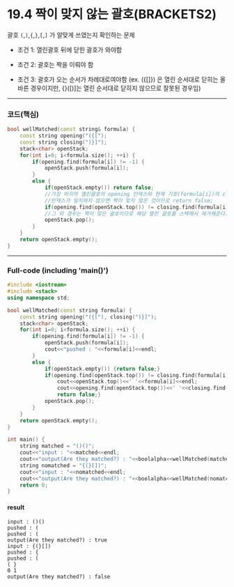 # 19.4 짝이 맞지 않는 괄호(BRACKETS2)

괄호 `(`,`)`,`{`,`}`,`[`,`]` 가 알맞게 쓰였는지 확인하는 문제

- 조건 1: 열린괄호 뒤에 닫힌 괄호가 와야함

- 조건 2: 괄호는 짝을 이뤄야 함

- 조건 3: 괄호가 오는 순서가 차례대로여야함 (ex. ({[]}) 은 열린 순서대로 닫히는 올바른 경우이지만, {}([)]는 열린 순서대로 닫히지 않으므로 잘못된 경우임)

------

### 코드(핵심)

```c++
bool wellMatched(const string& formula) {
    const string opening("({[");
    const string closing(")}]");
    stack<char> openStack;
    for(int i=0; i<formula.size(); ++i) {
        if(opening.find(formula[i]) != -1) {
            openStack.push(formula[i]);
        }
        else {
            if(openStack.empty()) return false;
            //가장 마지막 열린괄호의 opening 인덱스와 현재 기호(formula[i])의 closing에서의 
            //인덱스가 일치하지 않으면 짝이 맞지 않은 것이므로 return false;
            if(opening.find(openStack.top()) != closing.find(formula[i])) return false;
            //그 외 경우는 짝이 맞은 괄호이므로 해당 열린 괄호를 스택에서 제거해준다. 
            openStack.pop();
        }
    }
    return openStack.empty();
}
```

----------------

### Full-code (including 'main()')

```c++
#include <iostream>
#include <stack>
using namespace std;

bool wellMatched(const string formula) {
    const string opening("({["), closing(")}]");
    stack<char> openStack;
    for(int i=0; i<formula.size(); ++i) {
        if(opening.find(formula[i]) != -1) {
            openStack.push(formula[i]);
            cout<<"pushed : "<<formula[i]<<endl;
        }
        else {
            if(openStack.empty()) {return false;}
            if(opening.find(openStack.top()) != closing.find(formula[i])) {
                cout<<openStack.top()<<' '<<formula[i]<<endl;
                cout<<opening.find(openStack.top())<<' '<<closing.find(formula[i])<<endl;
                return false;}
            openStack.pop();
        }
    }
    return openStack.empty();
}

int main() {
    string matched = "()()";
    cout<<"input : "<<matched<<endl;
    cout<<"output(Are they matched?) : "<<boolalpha<<wellMatched(matched)<<endl;
    string nomatched = "{(}[])";
    cout<<"input : "<<nomatched<<endl;
    cout<<"output(Are they matched?) : "<<boolalpha<<wellMatched(nomatched)<<endl;
    return 0;
}
```

#### result 

```
input : ()()
pushed : (
pushed : (
output(Are they matched?) : true
input : {(}[])
pushed : {
pushed : (
( }
0 1
output(Are they matched?) : false
```

